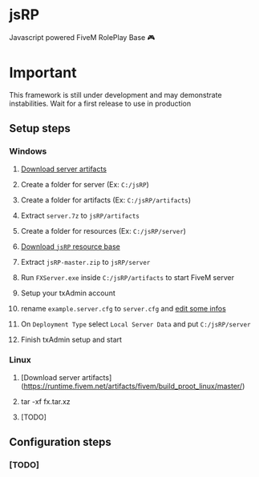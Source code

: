 # jsRP

Javascript powered FiveM RolePlay Base 🎮

# Important

This framework is still under development and may demonstrate instabilities. Wait for a first release to use in production

## Setup steps

### Windows

1. [Download server artifacts](https://runtime.fivem.net/artifacts/fivem/build_server_windows/)

2. Create a folder for server (Ex: `C:/jsRP`)

3. Create a folder for artifacts (Ex: `C:/jsRP/artifacts`)

4. Extract `server.7z` to `jsRP/artifacts`

5. Create a folder for resources (Ex: `C:/jsRP/server`)

6. [Download `jsRP` resource base](https://github.com/FlokiTV/jsRP/archive/refs/heads/master.zip)

7. Extract `jsRP-master.zip` to `jsRP/server`

8. Run `FXServer.exe` inside `C:/jsRP/artifacts` to start FiveM server

9. Setup your txAdmin account

10. rename `example.server.cfg` to `server.cfg` and [edit some infos](#configuration-steps)

11. On `Deployment Type` select `Local Server Data` and put `C:/jsRP/server`

12. Finish txAdmin setup and start

### Linux

1. [Download server artifacts] (https://runtime.fivem.net/artifacts/fivem/build_proot_linux/master/)

2. tar -xf fx.tar.xz

3. [TODO]

## Configuration steps

### [TODO]
